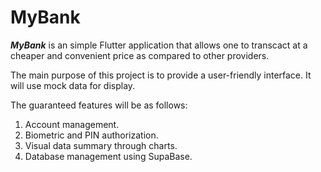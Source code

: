 # MyBank
***MyBank*** is an simple Flutter application that allows one to transcact at a cheaper and convenient price as compared to other providers. 

The main purpose of this project is to provide a user-friendly interface. It will use mock data for display.

The guaranteed features will be as follows: 

1. Account management.
2. Biometric and PIN authorization.
3. Visual data summary through charts.
4. Database management using SupaBase.
